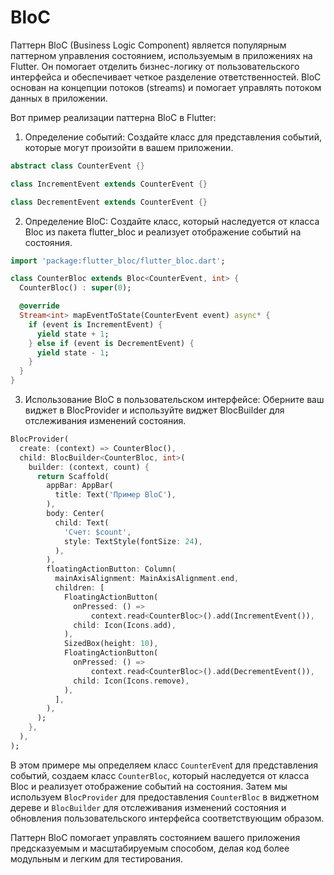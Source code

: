 # BloC
Паттерн BloC (Business Logic Component) является популярным паттерном управления состоянием, используемым в приложениях на Flutter. Он помогает отделить бизнес-логику от пользовательского интерфейса и обеспечивает четкое разделение ответственностей. BloC основан на концепции потоков (streams) и помогает управлять потоком данных в приложении.

Вот пример реализации паттерна BloC в Flutter:

1. Определение событий: Создайте класс для представления событий, которые могут произойти в вашем приложении.
```dart
abstract class CounterEvent {}

class IncrementEvent extends CounterEvent {}

class DecrementEvent extends CounterEvent {}
```
2. Определение BloC: Создайте класс, который наследуется от класса Bloc из пакета flutter_bloc и реализует отображение событий на состояния.
```dart
import 'package:flutter_bloc/flutter_bloc.dart';

class CounterBloc extends Bloc<CounterEvent, int> {
  CounterBloc() : super(0);

  @override
  Stream<int> mapEventToState(CounterEvent event) async* {
    if (event is IncrementEvent) {
      yield state + 1;
    } else if (event is DecrementEvent) {
      yield state - 1;
    }
  }
}
```
3. Использование BloC в пользовательском интерфейсе: Оберните ваш виджет в BlocProvider и используйте виджет BlocBuilder для отслеживания изменений состояния.
```dart
BlocProvider(
  create: (context) => CounterBloc(),
  child: BlocBuilder<CounterBloc, int>(
    builder: (context, count) {
      return Scaffold(
        appBar: AppBar(
          title: Text('Пример BloC'),
        ),
        body: Center(
          child: Text(
            'Счет: $count',
            style: TextStyle(fontSize: 24),
          ),
        ),
        floatingActionButton: Column(
          mainAxisAlignment: MainAxisAlignment.end,
          children: [
            FloatingActionButton(
              onPressed: () =>
                  context.read<CounterBloc>().add(IncrementEvent()),
              child: Icon(Icons.add),
            ),
            SizedBox(height: 10),
            FloatingActionButton(
              onPressed: () =>
                  context.read<CounterBloc>().add(DecrementEvent()),
              child: Icon(Icons.remove),
            ),
          ],
        ),
      );
    },
  ),
);
```
В этом примере мы определяем класс `CounterEven`t для представления событий, создаем класс `CounterBloc`, который наследуется от класса Bloc и реализует отображение событий на состояния. Затем мы используем `BlocProvider` для предоставления `CounterBloc` в виджетном дереве и `BlocBuilder` для отслеживания изменений состояния и обновления пользовательского интерфейса соответствующим образом.

Паттерн BloC помогает управлять состоянием вашего приложения предсказуемым и масштабируемым способом, делая код более модульным и легким для тестирования.